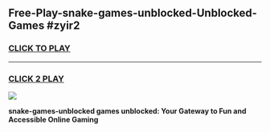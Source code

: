 
## Free-Play-snake-games-unblocked-Unblocked-Games #zyir2
<h3>
<a href="https://news.freeplayer.one?title=snake-games-unblocked&ref=8M">CLICK TO PLAY</a></h3>
<hr>

<h3>
<a href="https://news.freeplayer.one?title=snake-games-unblocked&ref=8M">CLICK 2 PLAY</a>
  
</h3>

<a href="https://news.freeplayer.one?title=snake-games-unblocked&ref=8M"><img src="https://clearcache.store/games.png"></a>


**snake-games-unblocked games unblocked: Your Gateway to Fun and Accessible Online Gaming**
